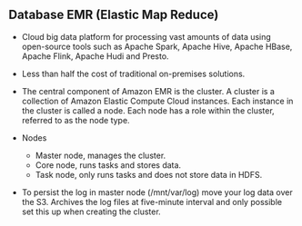 ## Database EMR (Elastic Map Reduce)

- Cloud big data platform for processing vast amounts of data using open-source tools such as Apache Spark, Apache Hive, Apache HBase, Apache Flink, Apache Hudi and Presto.

- Less than half the cost of traditional on-premises solutions.

- The central component of Amazon EMR is the cluster. A cluster is a collection of Amazon Elastic Compute Cloud instances. Each instance in the cluster is called a node. Each node has a role within the cluster, referred to as the node type.

- Nodes

  - Master node, manages the cluster.
  - Core node, runs tasks and stores data.
  - Task node, only runs tasks and does not store data in HDFS.

- To persist the log in master node (/mnt/var/log) move your log data over the S3. Archives the log files at five-minute interval and only possible set this up when creating the cluster.
